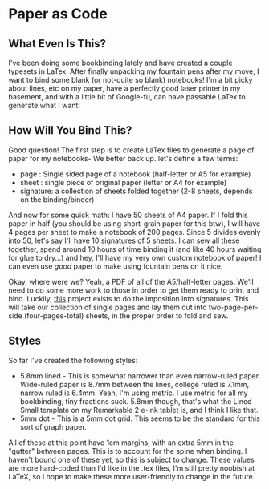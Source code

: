 # Paper as Code
## What Even Is This?
I've been doing some bookbinding lately and have created a couple typesets in LaTex. After finally unpacking my fountain pens after my move, I want to bind some blank (or not-quite so blank) notebooks! I'm a bit picky about lines, etc on my paper, have a perfectly good laser printer in my basement, and with a little bit of Google-fu, can have passable LaTex to generate what I want!
## How Will You Bind This?
Good question! The first step is to create LaTex files to generate a page of paper for my notebooks- We better back up. let's define a few terms:
- page : Single sided page of a notebook (half-letter or A5 for example)
- sheet : single piece of original paper (letter or A4 for example)
- signature: a collection of sheets folded together (2-8 sheets, depends on the binding/binder)

And now for some quick math: I have 50 sheets of A4 paper. If I fold this paper in half (you should be using short-grain paper for this btw), I will have 4 pages per sheet to make a notebook of 200 pages. Since 5 divides evenly into 50, let's say I'll have 10 signatures of 5 sheets. I can sew all these together, spend around 10 hours of time binding it (and like 40 hours waiting for glue to dry...) and hey, I'll have my very own custom notebook of paper! I can even use _good_ paper to make using fountain pens on it nice.

Okay, where were we? Yeah, a PDF of all of the A5/half-letter pages. We'll need to do some more work to those in order to get them ready to print and bind. Luckily, [this](https://momijizukamori.github.io/bookbinder-js) project exists to do the imposition into signatures. This will take our collection of single pages and lay them out into two-page-per-side (four-pages-total) sheets, in the proper order to fold and sew. 

## Styles
So far I've created the following styles:
- 5.8mm lined - This is somewhat narrower than even narrow-ruled paper. Wide-ruled paper is 8.7mm between the lines, college ruled is 7.1mm, narrow ruled is 6.4mm. Yeah, I'm using metric. I use metric for all my bookbinding, tiny fractions suck. 5.8mm though, that's what the Lined Small template on my Remarkable 2 e-ink tablet is, and I think I like that.
- 5mm dot - This is a 5mm dot grid. This seems to be the standard for this sort of graph paper. 

All of these at this point have 1cm margins, with an extra 5mm in the "gutter" between pages. This is to account for the spine when binding. I haven't bound one of these yet, so this is subject to change. These values are more hard-coded than I'd like in the .tex files, I'm still pretty noobish at LaTeX, so I hope to make these more user-friendly to change in the future. 
